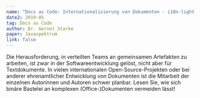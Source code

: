 ```yaml
---
name: "Docs as Code: Internationalisierung von Dokumenten - i18n-light mit AsciiDoc & Co."
date2: 2019-05
tag: Docs as Code
author: Dr. Gernot Starke
paper: Javaspektrum
link: false
---
```

Die Herausforderung, in verteilten Teams an gemeinsamen Artefakten zu arbeiten, ist zwar in der Softwareentwicklung
gelöst, nicht aber für Textdokumente. In vielen internationalen Open-Source-Projekten oder bei anderer ehrenamtlicher
Entwicklung von Dokumenten ist die Mitarbeit der einzelnen Autorinnen und Autoren schwer planbar. Lesen Sie, wie sich
binäre Bastelei an komplexen (Office-)Dokumenten vermeiden lässt!